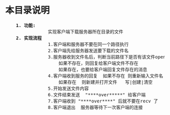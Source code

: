 # 本目录说明
<pre>
    <b>1. 功能:</b>
                实现客户端下载服务器所在目录的文件
    <b>2. 实现流程</b>
                1.客户端和服务器不要在同一个路径执行
                2.客户端先给服务器发送要下载的文件名
                3.服务器收到文件名后，判断当前路径下是否有该文件open(只读)  返回-1  且错误码 是2号 说明文件不存在
                    如果不存在，则回复给客户端文件不存在
                    如果存在，也要给客户端回复文件存在的消息
                4.客户端收到服务的回复  如果不存在 则重新输入文件名
                    如果存在  则新建并打开文件   写|创建|清空
                5.开始发送文件内容
                6.文件结束发送  "****over*****" 给客户端
                7.客户端收到 "****over****" 后就不要在recv 了
                8.客户端退出  服务器等待下一次客户端的连接
</pre>
